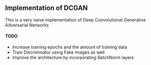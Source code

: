 ## Implementation of DCGAN
This is a very naive implementation of Deep Convolutional Generative Adversarial Networks

#### TODO
- Increase training epochs and the amount of training data
- Train Discriminator using Fake images as well
- Improve the architecture by incorporating BatchNorm layers